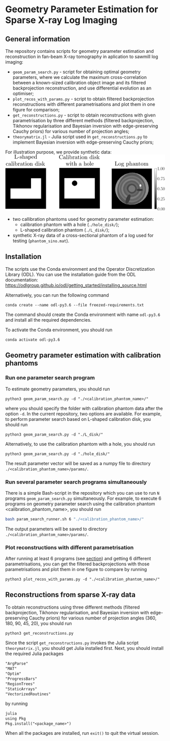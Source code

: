 # Geometry Parameter Estimation for Sparse X-ray Log Imaging
## General information
The repository contains scripts for geometry parameter estimation 
and reconstruction in fan-beam X-ray tomography in aplication to sawmill log imaging:
* `geom_param_search.py` - script for obtaining optimal geometry parameters, 
where we calculate the maximum cross-correlation between a known-sized calibration object image 
and its filtered backprojection reconstruction, 
and use differential evolution as an optimiser;
* `plot_recos_with_params.py` - script to obtain filtered backprojection reconstructions with different parametrisations
and plot them in one figure for comparison;
* `get_reconstructions.py` -  script to obtain reconstructions with given parametrisation by three different methods 
(filtered backprojection, Tikhonov regularisation and Bayesian inversion with edge-preserving Cauchy priors) 
for various number of projection angles;
* `theorymatrix.jl` - Julia script used in `get_reconstructions.py` to implement Bayesian inversion with edge-preserving Cauchy priors;

For illustration purpose, we provide synthetic data: 
![](images/Fig_1.png)
* two callibration phantoms used for geometry parameter estimation:
  - calibration phantom with a hole (```./hole_disk/```);
  - L-shaped calibration phantom (```./L_disk/```);
* synthetic X-ray data of a cross-sectional phantom of a log used for testing (```phantom_sino.mat```). 

## Installation
The scripts use the Conda environment and the Operator Discretization Library (ODL).
You can use the installation guide from the ODL documentation:
https://odlgroup.github.io/odl/getting_started/installing_source.html

Alternatively, you can run the following command 

```shell
conda create --name odl-py3.6 --file freezed-requirements.txt
```

The command should create the Conda environment  with name `odl-py3.6` and install all the required  dependencies.

To activate the Conda environment, you should run 

```shell
conda activate odl-py3.6
```

## Geometry parameter estimation with calibration phantoms 

### Run one parameter search program 

To estimate geometry parameters, you should run 

```shell
python3 geom_param_search.py -d "./<calibration_phantom_name>/"
```

where you should specify the folder with calibration phantom data 
after the option `-d`. 
In the current repository, two options are available. 
For example, to perform parameter search based on L-shaped calibration disk,
you should run  

```shell
python3 geom_param_search.py -d "./L_disk/"
```

Alternatively, to use the calibration phantom with a hole, you should run

```shell 
python3 geom_param_search.py -d "./hole_disk/"
```


The result parameter vector will be saved as a numpy file to directory `./<calibration_phantom_name>/params/`.

### Run several parameter search programs simultaneously 

There is a simple Bash-script in the repository 
which you can use to run `N` programs `geom_param_search.py` simultaneously.
For example, to execute 6 programs on geometry parameter search 
using the calibration phantom <calibration_phantom_name>, you should run

```bash
bash param_search_runner.sh 6 "./<calibration_phantom_name>/"
```

The output parameters will be saved to directory `./<calibration_phantom_name>/params/`.

### Plot reconstructions with different parametrisation
After running at least 6 programs (see [section](#run-several-parameter-search-programs-simultaneously)) 
and getting 6 different parametrisations, 
you can get the filtered backprojections with those  parametrisations 
and plot them in one figure to compare by running

```shell
python3 plot_recos_with_params.py -d "./<calibration_phantom_name>/"
```

## Reconstructions from sparse X-ray data 

To obtain reconstructions using three different methods 
(filtered backprojection, Tikhonov regularisation, 
and Bayesian inversion with edge-preserving Cauchy priors) 
for various number of projection angles (360, 180, 90, 45, 20), 
you should run 

```shell
python3 get_reconstructions.py
```

Since the script `get_reconstructions.py` invokes the Julia script `theorymatrix.jl`,
you should get Julia installed first. Next, you should install the required Julia packages 

```
"ArgParse"
"MAT" 
"Optim"
"ProgressBars"
"RegionTrees" 
"StaticArrays"
"VectorizedRoutines" 
```
by running 

```shell
julia
using Pkg
Pkg.install("<package_name>")
```

When all the packages are installed, run ```exit()``` to quit the virtual session.

